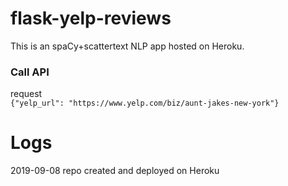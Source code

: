 # flask-yelp-reviews

This is an spaCy+scattertext NLP app hosted on Heroku.

### Call API  
request  
`{"yelp_url": "https://www.yelp.com/biz/aunt-jakes-new-york"}`  

# Logs 

2019-09-08 repo created and deployed on Heroku
